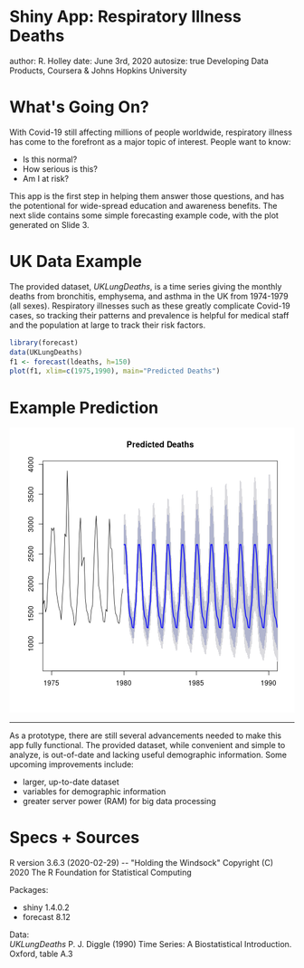 Shiny App: Respiratory Illness Deaths
========================================================
author: R. Holley
date: June 3rd, 2020
autosize: true
Developing Data Products, Coursera & Johns Hopkins University

What's Going On?
========================================================

With Covid-19 still affecting millions of people worldwide, respiratory illness has come to the forefront as a major topic of interest. People want to know:

- Is this normal?
- How serious is this?
- Am I at risk?

This app is the first step in helping them answer those questions, and has the potentional for wide-spread education and awareness benefits. The next slide contains some simple forecasting example code, with the plot generated on Slide 3.

UK Data Example
========================================================

The provided dataset, *UKLungDeaths*, is a time series giving the monthly deaths from bronchitis, emphysema, and asthma in the UK from 1974-1979 (all sexes). Respiratory illnesses such as these greatly complicate Covid-19 cases, so tracking their patterns and prevalence is helpful for medical staff and the population at large to track their risk factors.


```r
library(forecast)
data(UKLungDeaths)
f1 <- forecast(ldeaths, h=150)
plot(f1, xlim=c(1975,1990), main="Predicted Deaths")
```

Example Prediction
========================================================

![plot of chunk unnamed-chunk-2](pitch-figure/unnamed-chunk-2-1.png)
***
As a prototype, there are still several advancements needed to make this app fully functional. The provided dataset, while convenient and simple to analyze, is out-of-date and lacking useful demographic information. Some upcoming improvements include:
 - larger, up-to-date dataset
 - variables for demographic information
 - greater server power (RAM) for big data processing


Specs + Sources
========================================================

R version 3.6.3 (2020-02-29) -- "Holding the Windsock"
Copyright (C) 2020 The R Foundation for Statistical Computing

Packages:
- shiny 1.4.0.2
- forecast 8.12

Data:  
*UKLungDeaths* P. J. Diggle (1990) Time Series: A Biostatistical Introduction. Oxford, table A.3
